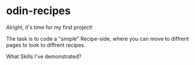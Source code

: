 # odin-recipes

Alright, it's time for my first project!

The task is to code a "simple" Recipe-side, where you can move to diffrent pages to look to diffrent recipes.

What Skills I've demonstrated?

